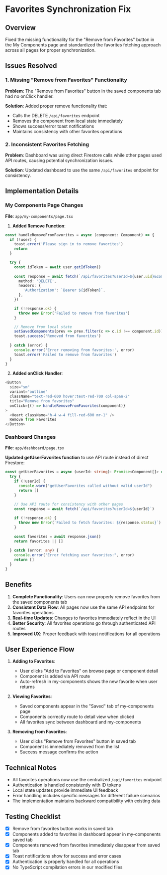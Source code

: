 # Favorites Synchronization Fix

## Overview
Fixed the missing functionality for the "Remove from Favorites" button in the My Components page and standardized the favorites fetching approach across all pages for proper synchronization.

## Issues Resolved

### 1. Missing "Remove from Favorites" Functionality
**Problem**: The "Remove from Favorites" button in the saved components tab had no onClick handler.

**Solution**: Added proper remove functionality that:
- Calls the DELETE `/api/favorites` endpoint
- Removes the component from local state immediately
- Shows success/error toast notifications
- Maintains consistency with other favorites operations

### 2. Inconsistent Favorites Fetching
**Problem**: Dashboard was using direct Firestore calls while other pages used API routes, causing potential synchronization issues.

**Solution**: Updated dashboard to use the same `/api/favorites` endpoint for consistency.

## Implementation Details

### My Components Page Changes
**File**: `app/my-components/page.tsx`

1. **Added Remove Function**:
```typescript
const handleRemoveFromFavorites = async (component: Component) => {
  if (!user) {
    toast.error('Please sign in to remove favorites')
    return
  }

  try {
    const idToken = await user.getIdToken()
    
    const response = await fetch(`/api/favorites?userId=${user.uid}&componentId=${component.id}`, {
      method: 'DELETE',
      headers: {
        'Authorization': `Bearer ${idToken}`,
      },
    })

    if (!response.ok) {
      throw new Error('Failed to remove from favorites')
    }

    // Remove from local state
    setSavedComponents(prev => prev.filter(c => c.id !== component.id))
    toast.success('Removed from favorites')
    
  } catch (error) {
    console.error('Error removing from favorites:', error)
    toast.error('Failed to remove from favorites')
  }
}
```

2. **Added onClick Handler**:
```typescript
<Button 
  size="sm" 
  variant="outline" 
  className="text-red-600 hover:text-red-700 col-span-2"
  title="Remove from favorites"
  onClick={() => handleRemoveFromFavorites(component)}
>
  <Heart className="h-4 w-4 fill-red-600 mr-1" />
  Remove from Favorites
</Button>
```

### Dashboard Changes
**File**: `app/dashboard/page.tsx`

**Updated getUserFavorites function** to use API route instead of direct Firestore:
```typescript
const getUserFavorites = async (userId: string): Promise<Component[]> => {
  try {
    if (!userId) {
      console.warn("getUserFavorites called without valid userId")
      return []
    }

    // Use API route for consistency with other pages
    const response = await fetch(`/api/favorites?userId=${userId}`)
    
    if (!response.ok) {
      throw new Error(`Failed to fetch favorites: ${response.status}`)
    }
    
    const favorites = await response.json()
    return favorites || []
    
  } catch (error: any) {
    console.error("Error fetching user favorites:", error)
    return []
  }
}
```

## Benefits

1. **Complete Functionality**: Users can now properly remove favorites from the saved components tab
2. **Consistent Data Flow**: All pages now use the same API endpoints for favorites operations
3. **Real-time Updates**: Changes to favorites immediately reflect in the UI
4. **Better Security**: All favorites operations go through authenticated API routes
5. **Improved UX**: Proper feedback with toast notifications for all operations

## User Experience Flow

1. **Adding to Favorites**: 
   - User clicks "Add to Favorites" on browse page or component detail
   - Component is added via API route
   - Auto-refresh in my-components shows the new favorite when user returns

2. **Viewing Favorites**:
   - Saved components appear in the "Saved" tab of my-components page
   - Components correctly route to detail view when clicked
   - All favorites sync between dashboard and my-components

3. **Removing from Favorites**:
   - User clicks "Remove from Favorites" button in saved tab
   - Component is immediately removed from the list
   - Success message confirms the action

## Technical Notes

- All favorites operations now use the centralized `/api/favorites` endpoint
- Authentication is handled consistently with ID tokens
- Local state updates provide immediate UI feedback
- Error handling includes specific messages for different failure scenarios
- The implementation maintains backward compatibility with existing data

## Testing Checklist

- [x] Remove from favorites button works in saved tab
- [x] Components added to favorites in dashboard appear in my-components saved tab
- [x] Components removed from favorites immediately disappear from saved tab
- [x] Toast notifications show for success and error cases
- [x] Authentication is properly handled for all operations
- [x] No TypeScript compilation errors in our modified files